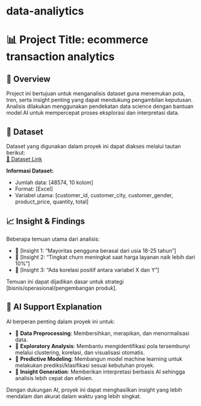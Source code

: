 # data-analiytics


# 📊 Project Title: ecommerce transaction analytics

## 🔎 Overview
Project ini bertujuan untuk menganalisis dataset guna menemukan pola, tren, serta insight penting yang dapat mendukung pengambilan keputusan.  
Analisis dilakukan menggunakan pendekatan data science dengan bantuan model AI untuk mempercepat proses eksplorasi dan interpretasi data.

## 📂 Dataset
Dataset yang digunakan dalam proyek ini dapat diakses melalui tautan berikut:  
[🔗 Dataset Link](https://docs.google.com/spreadsheets/d/118Feeax9xYPh7e6ZrM7WXoYBvRD0qs-r/edit?usp=drive_link&ouid=100417399061074568605&rtpof=true&sd=true)  

**Informasi Dataset:**
- Jumlah data: [48574, 10 kolom]
- Format: [Excel]
- Variabel utama: [customer_id, customer_city, customer_gender, product_price, quantity, total]

## 📈 Insight & Findings
Beberapa temuan utama dari analisis:
- 📌 [Insight 1: “Mayoritas pengguna berasal dari usia 18-25 tahun”]  
- 📌 [Insight 2: “Tingkat churn meningkat saat harga layanan naik lebih dari 10%”]  
- 📌 [Insight 3: “Ada korelasi positif antara variabel X dan Y”]  

Temuan ini dapat dijadikan dasar untuk strategi [bisnis/operasional/pengembangan produk].

## 🤖 AI Support Explanation
AI berperan penting dalam proyek ini untuk:
- 🔹 **Data Preprocessing**: Membersihkan, merapikan, dan menormalisasi data.  
- 🔹 **Exploratory Analysis**: Membantu mengidentifikasi pola tersembunyi melalui clustering, korelasi, dan visualisasi otomatis.  
- 🔹 **Predictive Modeling**: Membangun model machine learning untuk melakukan prediksi/klasifikasi sesuai kebutuhan proyek.  
- 🔹 **Insight Generation**: Memberikan interpretasi berbasis AI sehingga analisis lebih cepat dan efisien.  

Dengan dukungan AI, proyek ini dapat menghasilkan insight yang lebih mendalam dan akurat dalam waktu yang lebih singkat.
